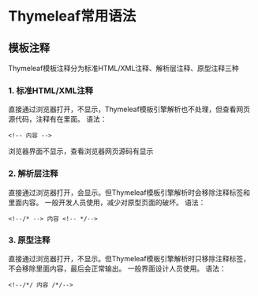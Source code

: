 # Thymeleaf常用语法

## 模板注释

Thymeleaf模板注释分为标准HTML/XML注释、解析层注释、原型注释三种

### 1. 标准HTML/XML注释
直接通过浏览器打开，不显示，Thymeleaf模板引擎解析也不处理，但查看网页源代码，注释有在里面。
语法： 
```
<!-- 内容 -->
```
浏览器界面不显示，查看浏览器网页源码有显示

### 2. 解析层注释
直接通过浏览器打开，会显示。但Thymeleaf模板引擎解析时会移除注释标签和里面内容。
一般开发人员使用，减少对原型页面的破坏。
语法：
```
<!--/* --> 内容 <!-- */-->
```
### 3. 原型注释
直接通过浏览器打开，不显示。但Thymeleaf模板引擎解析时只移除注释标签，不会移除里面内容，最后会正常输出。
一般界面设计人员使用。
语法：
```
<!--/*/ 内容 /*/-->
```